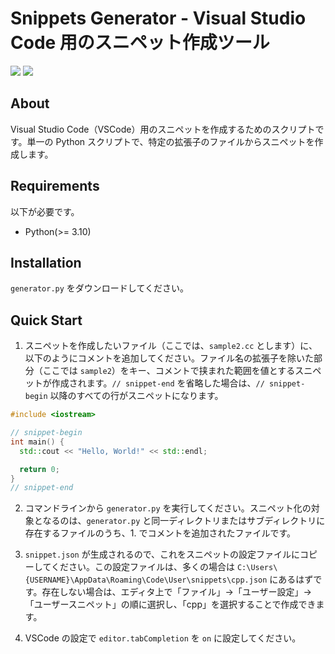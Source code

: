 # Snippets Generator - Visual Studio Code 用のスニペット作成ツール

[![](https://img.shields.io/badge/license-CC0-lightgrey.svg?style=flat&logo=Creative-Commons)](https://github.com/kyomukyomupurin/snippets_generator/blob/master/LICENSE)
![](https://img.shields.io/badge/-VSCode-blue.svg?style=flat&logo=Visual-Studio-Code)

## About

Visual Studio Code（VSCode）用のスニペットを作成するためのスクリプトです。単一の Python スクリプトで、特定の拡張子のファイルからスニペットを作成します。

## Requirements

以下が必要です。

- Python(>= 3.10)

## Installation

`generator.py` をダウンロードしてください。

## Quick Start

1. スニペットを作成したいファイル（ここでは、`sample2.cc` とします）に、以下のようにコメントを追加してください。ファイル名の拡張子を除いた部分（ここでは `sample2`）をキー、コメントで挟まれた範囲を値とするスニペットが作成されます。`// snippet-end` を省略した場合は、`// snippet-begin` 以降のすべての行がスニペットになります。

```cpp
#include <iostream>

// snippet-begin
int main() {
  std::cout << "Hello, World!" << std::endl;

  return 0;
}
// snippet-end
```

2. コマンドラインから `generator.py` を実行してください。スニペット化の対象となるのは、`generator.py` と同一ディレクトリまたはサブディレクトリに存在するファイルのうち、1. でコメントを追加されたファイルです。

3. `snippet.json` が生成されるので、これをスニペットの設定ファイルにコピーしてください。この設定ファイルは、多くの場合は `C:\Users\{USERNAME}\AppData\Roaming\Code\User\snippets\cpp.json` にあるはずです。存在しない場合は、エディタ上で「ファイル」→「ユーザー設定」→「ユーザースニペット」の順に選択し、「cpp」を選択することで作成できます。

4. VSCode の設定で `editor.tabCompletion` を `on` に設定してください。
